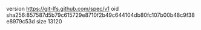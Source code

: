 version https://git-lfs.github.com/spec/v1
oid sha256:857587d5b79c615729e8710f2b49c644104db80fc107b00b48c9f38e8979c53d
size 13120
